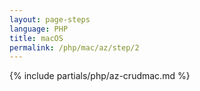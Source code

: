 ```yaml
---
layout: page-steps
language: PHP
title: macOS
permalink: /php/mac/az/step/2
---
```


{% include partials/php/az-crudmac.md %}
